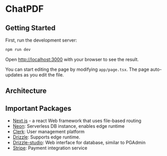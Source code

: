 # ChatPDF




## Getting Started

First, run the development server:

```bash
npm run dev

```

Open [http://localhost:3000](http://localhost:3000) with your browser to see the result.

You can start editing the page by modifying `app/page.tsx`. The page auto-updates as you edit the file.


## Architecture



## Important Packages

- [Next.js](https://nextjs.org/docs) - a react Web framework that uses file-based routing
- [Neon](https://neon.tech/docs/introduction): Serverless DB instance, enables edge runtime
- [Clerk](https://clerk.com/): User management platform
- [Drizzle](https://orm.drizzle.team/docs/overview): Supports edge runtime.
- [Drizzle-studio](https://orm.drizzle.team/drizzle-studio/overview): Web interface for database, similar to PGAdmin
- [Stripe](https://docs.stripe.com/): Payment integration service
